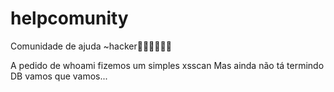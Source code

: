# helpcomunity
Comunidade de ajuda ~hacker🤦🏽‍♂️🙆🏼‍♂️ 

A pedido de whoami fizemos um simples xsscan 
Mas ainda não tá termindo DB vamos que vamos...

